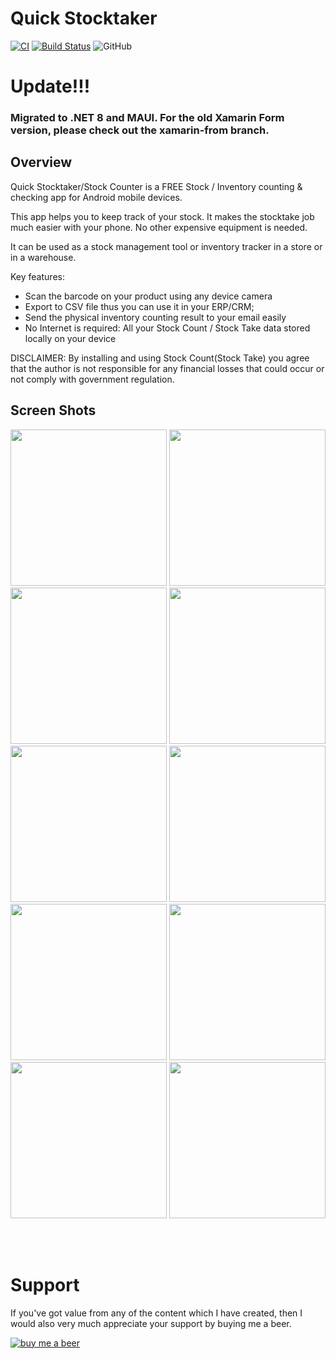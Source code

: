 # Quick Stocktaker
[![CI](https://github.com/jedipi/Quick-Stocktaker/actions/workflows/main.yml/badge.svg)](https://github.com/jedipi/Quick-Stocktaker/actions/workflows/main.yml)
[![Build Status](https://dev.azure.com/ThyConsultants/Quick%20Stocktaker/_apis/build/status/jedipi.Quick-Stocktaker?branchName=master)](https://dev.azure.com/ThyConsultants/Quick%20Stocktaker/_apis/build/status/jedipi.Quick-Stocktaker?branchName=master)
![GitHub](https://img.shields.io/github/license/jedipi/Quick-Stocktaker)

# Update!!!
### Migrated to .NET 8 and MAUI. For the old Xamarin Form version, please check out the xamarin-from branch.

## Overview
Quick Stocktaker/Stock Counter is a FREE Stock / Inventory counting & checking app for Android mobile devices.

This app helps you to keep track of your stock. It makes the stocktake job much easier with your phone. No other expensive equipment is needed.

It can be used as a stock management tool or inventory tracker in a store or in a warehouse. 

Key features:
- Scan the barcode on your product using any device camera
- Export to CSV file thus you can use it in your ERP/CRM;
- Send the physical inventory counting result to your email easily
- No Internet is required: All your Stock Count / Stock Take data stored locally on your device

DISCLAIMER:
By installing and using Stock Count(Stock Take) you agree that the author is not responsible for any financial losses that could occur or not comply with government regulation.

## Screen Shots
<img src="images/1.png" width="250" />
<img src="images/2.png" width="250" />
<img src="images/3.png" width="250" />
<img src="images/4.png" width="250" />
<img src="images/6.png" width="250" />
<img src="images/7.png" width="250" />
<img src="images/8.png" width="250" />
<img src="images/9.png" width="250" />
<img src="images/10.png" width="250" />
<img src="images/11.png" width="250" />

<br><br>

# Support
If you've got value from any of the content which I have created, then I would also very much appreciate your support by buying me a beer.

[![buy me a beer](https://www.lifeofanarchitect.com/wp-content/uploads/2017/12/Ko-Fi-Image-Buy-Me-a-Beer.png)](https://www.paypal.com/donate/?hosted_button_id=WW82TCHX3P6EG)